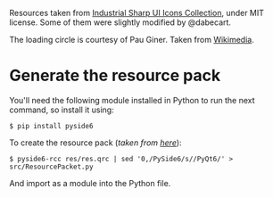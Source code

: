 Resources taken from [Industrial Sharp UI Icons Collection](https://www.svgrepo.com/collection/industrial-sharp-ui-icons/), under MIT license. Some of them were slightly modified by @dabecart.

The loading circle is courtesy of Pau Giner. Taken from [Wikimedia](https://commons.wikimedia.org/wiki/File:Loading_indicator_circle.svg).

# Generate the resource pack

You'll need the following module installed in Python to run the next command, so install it using:

```
$ pip install pyside6
```

To create the resource pack (*taken from [here](https://stackoverflow.com/questions/66099225/how-can-resources-be-provided-in-pyqt6-which-has-no-pyrcc)*):

```
$ pyside6-rcc res/res.qrc | sed '0,/PySide6/s//PyQt6/' > src/ResourcePacket.py
```

And import as a module into the Python file.
